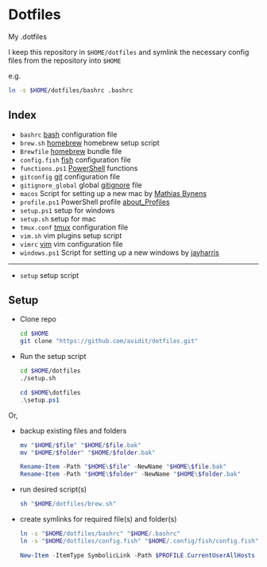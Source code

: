 # Dotfiles

My .dotfiles

I keep this repository in `$HOME/dotfiles`
and symlink the necessary config files from the repository into `$HOME`

e.g.

```sh
ln -s $HOME/dotfiles/bashrc .bashrc
```

## Index

* `bashrc` [bash](http://www.gnu.org/software/bash/) configuration file
* `brew.sh` [homebrew](https://brew.sh/) homebrew setup script
* `Brewfile` [homebrew](https://docs.brew.sh/Manpage#bundle-subcommand) bundle file
* `config.fish` [fish](https://fishshell.com/) configuration file
* `functions.ps1` [PowerShell](https://docs.microsoft.com/en-us/powershell/) functions
* `gitconfig` [git](https://git-scm.com/book/en/v2/Customizing-Git-Git-Configuration) configuration file
* `gitignore_global` global [gitignore](https://git-scm.com/docs/gitignore) file
* `macos` Script for setting up a new mac by [Mathias Bynens](https://mths.be/macos)
* `profile.ps1` PowerShell profile [about_Profiles](https://docs.microsoft.com/en-us/powershell/module/microsoft.powershell.core/about/about_profiles)
* `setup.ps1` setup for windows
* `setup.sh` setup for mac
* `tmux.conf` [tmux](https://tmux.github.io) configuration file
* `vim.sh` vim plugins setup script
* `vimrc` [vim](https://vim.sourceforge.io/) vim configuration file
* `windows.ps1` Script for setting up a new windows by [jayharris](https://github.com/jayharris/dotfiles-windows)

---

* `setup` setup script

## Setup

* Clone repo

    ```sh
    cd $HOME
    git clone "https://github.com/avidit/dotfiles.git"
    ```

* Run the setup script

    ```sh
    cd $HOME/dotfiles
    ./setup.sh
    ```

    ```powershell
    cd $HOME\dotfiles
    .\setup.ps1
    ```

Or,

* backup existing files and folders

    ```sh
    mv "$HOME/$file" "$HOME/$file.bak"
    mv "$HOME/$folder" "$HOME/$folder.bak"
    ```

    ```powershell
    Rename-Item -Path "$HOME\$file" -NewName "$HOME\$file.bak"
    Rename-Item -Path "$HOME\$folder" -NewName "$HOME\$folder.bak"
    ```

* run desired script(s)

    ```sh
    sh "$HOME/dotfiles/brew.sh"
    ```

* create symlinks for required file(s) and folder(s)

    ```sh
    ln -s "$HOME/dotfiles/bashrc" "$HOME/.bashrc"
    ln -s "$HOME/dotfiles/config.fish" "$HOME/.config/fish/config.fish"
    ```

    ```powershell
    New-Item -ItemType SymbolicLink -Path $PROFILE.CurrentUserAllHosts -Target "$HOME\dotfiles\profile.ps1"
    ```
